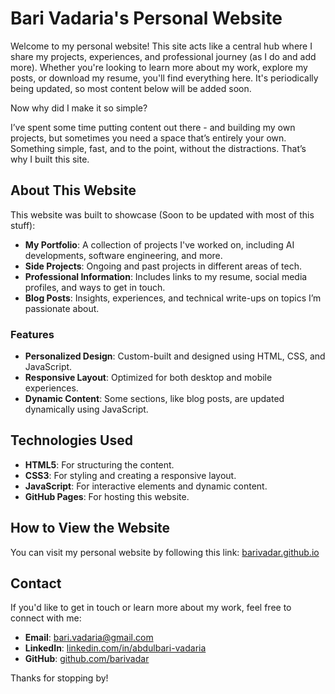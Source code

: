 # Bari Vadaria's Personal Website

Welcome to my personal website! This site acts like a central hub where I share my projects, experiences, and professional journey (as I do and add more). Whether you're looking to learn more about my work, explore my posts, or download my resume, you'll find everything here. It's periodically being updated, so most content below will be added soon. 

Now why did I make it so simple? 

I’ve spent some time putting content out there - and building my own projects, but sometimes you need a space that’s entirely your own. Something simple, fast, and to the point, without the distractions. That’s why I built this site.

## About This Website

This website was built to showcase (Soon to be updated with most of this stuff):
- **My Portfolio**: A collection of projects I've worked on, including AI developments, software engineering, and more.
- **Side Projects**: Ongoing and past projects in different areas of tech.
- **Professional Information**: Includes links to my resume, social media profiles, and ways to get in touch.
- **Blog Posts**: Insights, experiences, and technical write-ups on topics I’m passionate about.

### Features
- **Personalized Design**: Custom-built and designed using HTML, CSS, and JavaScript.
- **Responsive Layout**: Optimized for both desktop and mobile experiences.
- **Dynamic Content**: Some sections, like blog posts, are updated dynamically using JavaScript.

## Technologies Used
- **HTML5**: For structuring the content.
- **CSS3**: For styling and creating a responsive layout.
- **JavaScript**: For interactive elements and dynamic content.
- **GitHub Pages**: For hosting this website.

## How to View the Website
You can visit my personal website by following this link: [barivadar.github.io](https://barivadar.github.io)

## Contact
If you'd like to get in touch or learn more about my work, feel free to connect with me:
- **Email**: [bari.vadaria@gmail.com](mailto:bari.vadaria@gmail.com)
- **LinkedIn**: [linkedin.com/in/abdulbari-vadaria](https://www.linkedin.com/in/abdulbari-vadaria/)
- **GitHub**: [github.com/barivadar](https://github.com/barivadar)

Thanks for stopping by!

